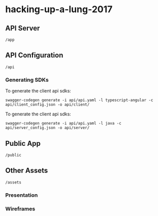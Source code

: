 # hacking-up-a-lung-2017

## API Server
`/app`

## API Configuration
`/api`

### Generating SDKs

To generate the client api sdks:
```
swagger-codegen generate -i api/api.yaml -l typescript-angular -c api/client_config.json -o api/client/
```

To generate the client api sdks:
```
swagger-codegen generate -i api/api.yaml -l java -c api/server_config.json -o api/server/
```


## Public App
`/public`

## Other Assets
`/assets`

### Presentation

### Wireframes
